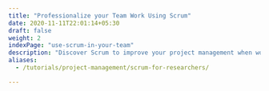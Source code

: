 ```yaml
---
title: "Professionalize your Team Work Using Scrum"
date: 2020-11-11T22:01:14+05:30
draft: false
weight: 2
indexPage: "use-scrum-in-your-team"
description: "Discover Scrum to improve your project management when working on empirical research projects"
aliases:
  - /tutorials/project-management/scrum-for-researchers/

---
```

